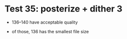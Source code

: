 # Test 35: posterize + dither 3

* 136–140 have acceptable quality

* of those, 136 has the smallest file size